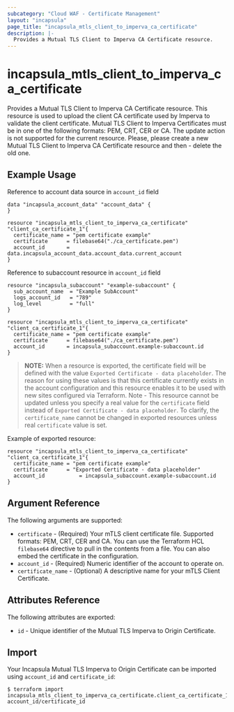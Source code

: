 ```yaml
---
subcategory: "Cloud WAF - Certificate Management"
layout: "incapsula"
page_title: "incapsula_mtls_client_to_imperva_ca_certificate"
description: |-
  Provides a Mutual TLS Client to Imperva CA Certificate resource.
---
```


# incapsula_mtls_client_to_imperva_ca_certificate

Provides a Mutual TLS Client to Imperva CA Certificate resource.
This resource is used to upload the client CA certificate used by Imperva to validate the client certificate.
Mutual TLS Client to Imperva Certificates must be in one of the following formats: PEM, CRT, CER or CA.
The update action is not supported for the current resource. Please, please create a new Mutual TLS Client to Imperva CA Certificate resource and then - delete the old one.

## Example Usage
Reference to account data source in `account_id` field

```hcl
data "incapsula_account_data" "account_data" {
}

resource "incapsula_mtls_client_to_imperva_ca_certificate" "client_ca_certificate_1"{
  certificate_name = "pem certificate example"
  certificate      = filebase64("./ca_certificate.pem")
  account_id       =  data.incapsula_account_data.account_data.current_account
}
```

Reference to subaccount resource in `account_id` field

```hcl
resource "incapsula_subaccount" "example-subaccount" {
  sub_account_name  = "Example SubAccount"
  logs_account_id   = "789"
  log_level         = "full"
}

resource "incapsula_mtls_client_to_imperva_ca_certificate" "client_ca_certificate_1"{
  certificate_name = "pem certificate example"
  certificate      = filebase64("./ca_certificate.pem")
  account_id       = incapsula_subaccount.example-subaccount.id
}
```

> **NOTE:** 
When a resource is exported, the certificate field will be defined with the value `Exported Certificate - data placeholder`.
The reason for using these values is that this certificate currently exists in the account configuration and this resource enables it to be used with new sites configured via Terraform.
Note - This resource cannot be updated unless you specify a real value for the `certificate` field instead of `Exported Certificate - data placeholder`.
To clarify, the `certificate_name` cannot be changed in exported resources unless real `certificate` value is set.

Example of exported resource:

```hcl
resource "incapsula_mtls_client_to_imperva_ca_certificate" "client_ca_certificate_1"{
  certificate_name = "pem certificate example"
  certificate      = "Exported Certificate - data placeholder"
  account_id           = incapsula_subaccount.example-subaccount.id
}
```

## Argument Reference

The following arguments are supported:

* `certificate` - (Required) Your mTLS client certificate file. Supported formats: PEM, CRT, CER and CA.
  You can use the Terraform HCL `filebase64` directive to pull in the contents from a file. You can also embed the certificate in the configuration.
* `account_id` - (Required) Numeric identifier of the account to operate on.
* `certificate_name` - (Optional) A descriptive name for your mTLS Client Certificate.

## Attributes Reference

The following attributes are exported:

* `id` - Unique identifier of the Mutual TLS Imperva to Origin Certificate.

## Import

Your Incapsula Mutual TLS Imperva to Origin Certificate can be imported using `account_id` and `certificate_id`:

```
$ terraform import incapsula_mtls_client_to_imperva_ca_certificate.client_ca_certificate_1 account_id/certificate_id
```